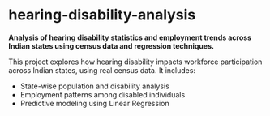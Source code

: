 # hearing-disability-analysis
**Analysis of hearing disability statistics and employment trends across Indian states using census data and regression techniques.**

This project explores how hearing disability impacts workforce participation across Indian states, using real census data. It includes:
- State-wise population and disability analysis
- Employment patterns among disabled individuals
- Predictive modeling using Linear Regression
